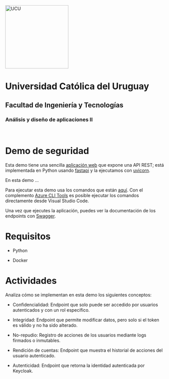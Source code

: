 <img src="https://www.ucu.edu.uy/plantillas/images/logo_ucu.svg" alt="UCU" width="200"/>

# Universidad Católica del Uruguay

## Facultad de Ingeniería y Tecnologías

### Análisis y diseño de aplicaciones II

<br/>

# Demo de seguridad

Esta demo tiene una sencilla [aplicación web](./main.py) que expone una API
REST; está implementada en Python usando [fastapi](https://fastapi.tiangolo.com)
y la ejecutamos con [uvicorn](https://www.uvicorn.org).

En esta demo ...

Para ejecutar esta demo usa los comandos que están [aquí](./commands.azcli). Con
el complemento [Azure CLI
Tools](https://marketplace.visualstudio.com/items?itemName=ms-vscode.azurecli)
es posible ejecutar los comandos directamente desde Visual Studio Code.

Una vez que ejecutes la aplicación, puedes ver la documentación de los endpoints
con [Swagger](http://localhost:5003/docs).

# Requisitos

* Python

* Docker

# Actividades

Analiza cómo se implementan en esta demo los siguientes conceptos:

* Confidencialidad: Endpoint que solo puede ser accedido por usuarios
  autenticados y con un rol específico.

* Integridad: Endpoint que permite modificar datos, pero solo si el token es
  válido y no ha sido alterado.

* No-repudio: Registro de acciones de los usuarios mediante logs firmados o
  inmutables.

* Rendición de cuentas: Endpoint que muestra el historial de acciones del
  usuario autenticado.

* Autenticidad: Endpoint que retorna la identidad autenticada por Keycloak.

